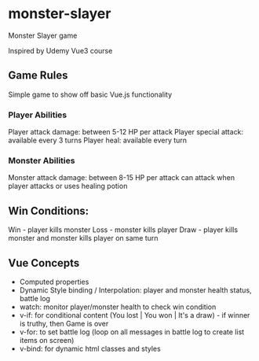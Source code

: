 # monster-slayer

Monster Slayer game

Inspired by Udemy Vue3 course


## Game Rules

Simple game to show off basic Vue.js functionality

### Player Abilities

Player attack damage: between 5-12 HP per attack
Player special attack: available every 3 turns
Player heal: available every turn

### Monster Abilities

Monster attack damage: between 8-15 HP per attack
can attack when player attacks or uses healing potion


## Win Conditions:

Win - player kills monster
Loss - monster kills player
Draw - player kills monster and monster kills player on same turn


## Vue Concepts

- Computed properties
- Dynamic Style binding / Interpolation: player and monster health status, battle log
- watch: monitor player/monster health to check win condition
- v-if: for conditional content (You lost | You won | It's a draw) - if winner is truthy, then Game is over
- v-for: to set battle log (loop on all messages in battle log to create list items on screen)
- v-bind: for dynamic html classes and styles


